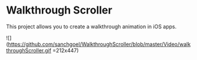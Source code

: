# Walkthrough Scroller
This project allows you to create a walkthrough animation in iOS apps.

![](https://github.com/sanchgoel/WalkthroughScroller/blob/master/Video/walkthroughScroller.gif =212x447)
